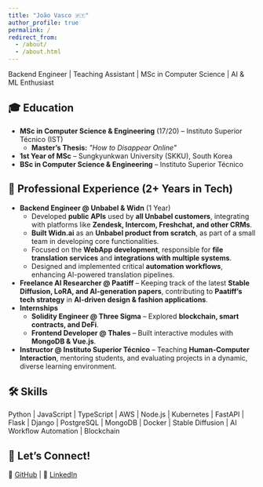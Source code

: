 ```yaml
---
title: "João Vasco 🇵🇹"
author_profile: true
permalink: /
redirect_from: 
  - /about/
  - /about.html
---
```

Backend Engineer | Teaching Assistant | MSc in Computer Science | AI & ML Enthusiast

## 🎓 Education  
- **MSc in Computer Science & Engineering** (17/20) – Instituto Superior Técnico (IST)  
  - **Master’s Thesis:** *"How to Disappear Online"*  
- **1st Year of MSc** – Sungkyunkwan University (SKKU), South Korea  
- **BSc in Computer Science & Engineering** – Instituto Superior Técnico  

## 💼 Professional Experience (2+ Years in Tech)  
- **Backend Engineer @ Unbabel & Widn** (1 Year)   
  - Developed **public APIs** used by **all Unbabel customers**, integrating with platforms like **Zendesk, Intercom, Freshchat, and other CRMs**.  
  - **Built Widn.ai** as an **Unbabel product from scratch**, as part of a small team in developing core functionalities.  
  - Focused on the **WebApp development**, responsible for **file translation services** and **integrations with multiple systems**.  
  - Designed and implemented critical **automation workflows**, enhancing AI-powered translation pipelines.  
- **Freelance AI Researcher @ Paatiff** – Keeping track of the latest **Stable Diffusion, LoRA, and AI-generation papers**, contributing to **Paatiff’s tech strategy** in **AI-driven design & fashion applications**.  
- **Internships**  
  - **Solidity Engineer @ Three Sigma** – Explored **blockchain, smart contracts, and DeFi**.  
  - **Frontend Developer @ Thales** – Built interactive modules with **MongoDB & Vue.js**.  
- **Instructor @ Instituto Superior Técnico** – Teaching **Human-Computer Interaction**, mentoring students, and evaluating projects in a dynamic, diverse learning environment.  

## 🛠 Skills  
Python | JavaScript | TypeScript | AWS | Node.js | Kubernetes | FastAPI | Flask | Django | PostgreSQL | MongoDB | Docker | Stable Diffusion | AI Workflow Automation | Blockchain  

## 📢 Let’s Connect!  
🔗 [GitHub](https://github.com/joaovasco01) | 🔗 [LinkedIn](https://www.linkedin.com/in/jo%C3%A3o-vasco-9a50331a6)  